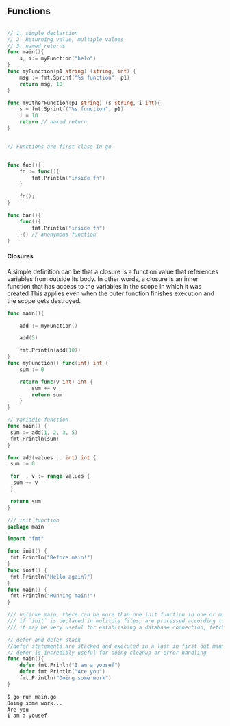 
## Functions

```go

// 1. simple declartion
// 2. Returning value, multiple values
// 3. named returns
func main(){
    s, i:= myFunction("helo")
}
func myFunction(p1 string) (string, int) {
    msg := fmt.Sprinf("%s function", p1)
    return msg, 10
}

func myOtherFunction(p1 string) (s string, i int){
    s = fmt.Sprintf("%s function", p1)
    i = 10 
    return // naked return
}


// Functions are first class in go


func foo(){
    fn := func(){
        fmt.Println("inside fn")
    }

    fn();
}

func bar(){
    func(){
        fmt.Println("inside fn")
    }() // anonymous function
}
```

#### Closures

A simple definition can be that a closure is a function value that references variables from outside its body.
In other words, a closure is an inner function that has access to the variables in the scope in which it was created
This applies even when the outer function finishes execution and the scope gets destroyed.

```go
func main(){

    add := myFunction()

    add(5)

    fmt.Println(add(10))
}
func myFunction() func(int) int {
    sum := 0

    return func(v int) int {
        sum += v
        return sum
    }
}

```

```go
// Variadic function
func main() {
 sum := add(1, 2, 3, 5)
 fmt.Println(sum)
}

func add(values ...int) int {
 sum := 0

 for _, v := range values {
  sum += v
 }

 return sum
}
```

```go
/// init function
package main

import "fmt"

func init() {
 fmt.Println("Before main!")
}
func init() {
 fmt.Println("Hello again?")
}
func main() {
 fmt.Println("Running main!")
}

/// unlinke main, there can be more than one init function in one or multiple files
/// if `init` is declared in mulitple files, are processed according to the lexicographic filename order
/// it may be very useful for establishing a database connection, fetching configuration files, setting up environment variables, etc.
```

```go
// defer and defer stack
//defer statements are stacked and executed in a last in first out manner
// defer is incredibly useful for doing cleanup or error handling
func main(){
    defer fmt.Prinln("I am a yousef")
    defer fmt.Println("Are you")
    fmt.Println("Doing some work")
}
```

```bash
$ go run main.go
Doing some work...
Are you
I am a yousef
```

